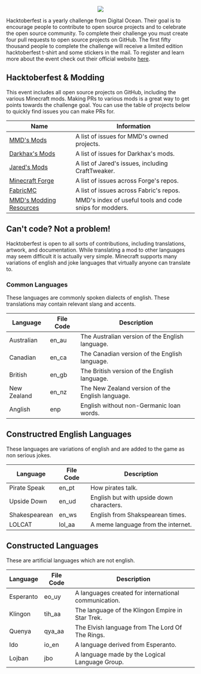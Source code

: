 <p align="center"> 
<img src="https://hacktoberfest.digitalocean.com/assets/logo-hf19-header-8245176fe235ab5d942c7580778a914110fa06a23c3d55bf40e2d061809d8785.svg">
</p>

Hacktoberfest is a yearly challenge from Digital Ocean. Their goal is to encourage people to contribute to open source projects and to celebrate the open source community. To complete their challenge you must create four pull requests to open source projects on GitHub. The first fifty thousand people to complete the challenge will receive a limited edition hacktoberfest t-shirt and some stickers in the mail. To register and learn more about the event check out their official website [here](https://hacktoberfest.digitalocean.com/). 

## Hacktoberfest & Modding
This event includes all open source projects on GitHub, including the various Minecraft mods. Making PRs to various mods is a great way to get points towards the challenge goal. You can use the table of projects below to quickly find issues you can make PRs for. 

| Name                                                                                                                   | Information                                             |
|------------------------------------------------------------------------------------------------------------------------|---------------------------------------------------------|
| [MMD's Mods](https://github.com/issues?utf8=%E2%9C%93&q=is%3Aopen+is%3Aissue+user%3AMinecraftModDevelopmentMods)       | A list of issues for MMD's owned projects.              |
| [Darkhax's Mods](https://github.com/issues?q=is%3Aopen+is%3Aissue+user%3ADarkhax-Minecraft)                            | A list of issues for Darkhax's mods.                    |
| [Jared's Mods](https://github.com/issues?utf8=%E2%9C%93&q=is%3Aopen+is%3Aissue+user%3AJaredlll08+user%3ACraftTweaker+) | A list of Jared's issues, including CraftTweaker.       |
| [Minecraft Forge](https://github.com/issues?utf8=%E2%9C%93&q=is%3Aopen+is%3Aissue+user%3AMinecraftForge)               | A list of issues across Forge's repos.                  |
| [FabricMC](https://github.com/issues?utf8=%E2%9C%93&q=is%3Aopen+is%3Aissue+user%3AFabricMc)                            | A list of issues across Fabric's repos.                 |
| [MMD's Modding Resources](https://github.com/Darkhax-Forked/Modding-Resources)                                         | MMD's index of useful tools and code snips for modders. |

## Can't code? Not a problem!
Hacktoberfest is open to all sorts of contributions, including translations, artwork, and documentation. While translating a mod to other languages may seem difficult it is actually very simple. Minecraft supports many variations of english and joke languages that virtually anyone can translate to.

### Common Languages
These languages are commonly spoken dialects of english. These translations may contain relevant slang and accents.

| Language    | File Code | Description                                      |
|-------------|-----------|--------------------------------------------------|
| Australian  | en_au     | The Australian version of the English language.  |
| Canadian    | en_ca     | The Canadian version of the English language.    |
| British     | en_gb     | The British version of the English language.     |
| New Zealand | en_nz     | The New Zealand version of the English language. |
| Anglish     | enp       | English without non-Germanic loan words.         |

## Constructred English Languages
These languages are variations of english and are added to the game as non serious jokes. 

| Language      | File Code | Description                              |
|---------------|-----------|------------------------------------------|
| Pirate Speak  | en_pt     | How pirates talk.                        |
| Upside Down   | en_ud     | English but with upside down characters. |
| Shakespearean | en_ws     | English from Shakspearean times.         |
| LOLCAT        | lol_aa    | A meme language from the internet.       |

## Constructed Languages
These are artificial languages which are not english.

| Language  | File Code | Description                                          |
|-----------|-----------|------------------------------------------------------|
| Esperanto | eo_uy     | A languages created for international communication. |
| Klingon   | tih_aa    | The language of the Klingon Empire in Star Trek.     |
| Quenya    | qya_aa    | The Elvish language from The Lord Of The Rings.      |
| Ido       | io_en     | A language derived from Esperanto.                   |
| Lojban    | jbo       | A language made by the Logical Language Group.       |
